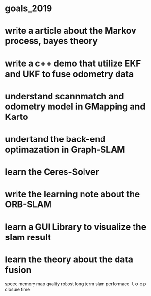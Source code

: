 # goals_2019
# write a article about the Markov process, bayes theory
# write a c++ demo that utilize EKF and UKF to fuse odometry data
# understand scannmatch and odometry model in GMapping and Karto
# undertand the back-end optimazation in Graph-SLAM
# learn the Ceres-Solver 
# write the learning note about the ORB-SLAM
# learn a GUI Library to visualize the slam result 
# learn the theory about the data fusion 


speed
memory
map quality
robost
long term slam performace
ｌｏｏp closure time
